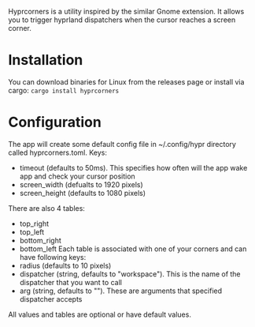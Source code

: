 Hyprcorners is a utility inspired by the similar Gnome extension. It allows you to trigger hyprland dispatchers when the cursor reaches a screen corner.

# Installation
You can download binaries for Linux from the releases page or install via cargo:
`cargo install hyprcorners`

# Configuration
The app will create some default config file in ~/.config/hypr directory called hyprcorners.toml. 
Keys:
- timeout (defaults to 50ms). This specifies how often will the app wake app and check your cursor position
- screen_width (defualts to 1920 pixels)
- screen_height (defaults to 1080 pixels)

There are also 4 tables:
- top_right
- top_left
- bottom_right
- bottom_left
Each table is associated with one of your corners and can have following keys:
- radius (defaults to 10 pixels)
- dispatcher (string, defaults to "workspace"). This is the name of the dispatcher that you want to call
- arg (string, defaults to ""). These are arguments that specified dispatcher accepts

All values and tables are optional or have default values.
